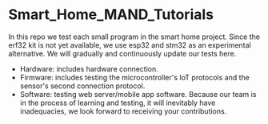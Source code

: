 # Smart_Home_MAND_Tutorials
In this repo we test each small program in the smart home project. Since the erf32 kit is not yet available, we use esp32 and stm32 as an experimental alternative. We will gradually and continuously update our tests here.
- Hardware: includes hardware connection.
- Firmware: includes testing the microcontroller's IoT protocols and the sensor's second connection protocol.
- Software: testing web server/mobile app software.
Because our team is in the process of learning and testing, it will inevitably have inadequacies, we look forward to receiving your contributions.
